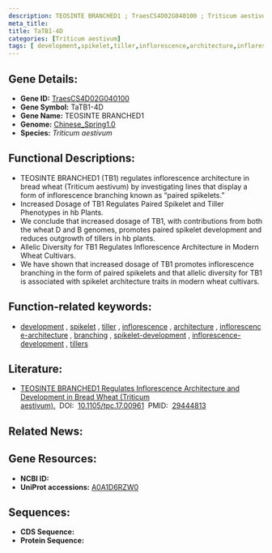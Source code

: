 ```yaml
---
description: TEOSINTE BRANCHED1 ; TraesCS4D02G040100 ; Triticum aestivum
meta_title:
title: TaTB1-4D
categories: [Triticum aestivum]
tags: [ development,spikelet,tiller,inflorescence,architecture,inflorescence architecture,branching,spikelet development,inflorescence development,tillers ]
---
```


## Gene Details:
- **Gene ID:**	[TraesCS4D02G040100](https://ensembl.gramene.org/Triticum_aestivum/Gene/Summary?g=TraesCS4D02G040100)
- **Gene Symbol:** TaTB1-4D
- **Gene Name:** TEOSINTE BRANCHED1
- **Genome:** [Chinese_Spring1.0](https://ensembl.gramene.org/Triticum_aestivum/Info/Index)
- **Species:** *Triticum aestivum*

## Functional Descriptions:
   - TEOSINTE BRANCHED1 (TB1) regulates inflorescence architecture in bread wheat (Triticum aestivum) by investigating lines that display a form of inflorescence branching known as “paired spikelets.”
   - Increased Dosage of TB1 Regulates Paired Spikelet and Tiller Phenotypes in hb Plants.
   - We conclude that increased dosage of TB1, with contributions from both the wheat D and B genomes, promotes paired spikelet development and reduces outgrowth of tillers in hb plants.
   - Allelic Diversity for TB1 Regulates Inflorescence Architecture in Modern Wheat Cultivars.
   - We have shown that increased dosage of TB1 promotes inflorescence branching in the form of paired spikelets and that allelic diversity for TB1 is associated with spikelet architecture traits in modern wheat cultivars.

## Function-related keywords:
   - [development](/tags/development/)&nbsp;,&nbsp;[spikelet](/tags/spikelet/)&nbsp;,&nbsp;[tiller](/tags/tiller/)&nbsp;,&nbsp;[inflorescence](/tags/inflorescence/)&nbsp;,&nbsp;[architecture](/tags/architecture/)&nbsp;,&nbsp;[inflorescence-architecture](/tags/inflorescence-architecture/)&nbsp;,&nbsp;[branching](/tags/branching/)&nbsp;,&nbsp;[spikelet-development](/tags/spikelet-development/)&nbsp;,&nbsp;[inflorescence-development](/tags/inflorescence-development/)&nbsp;,&nbsp;[tillers](/tags/tillers/)

## Literature:
   - [TEOSINTE BRANCHED1 Regulates Inflorescence Architecture and Development in Bread Wheat (Triticum aestivum).]( https://academic.oup.com/plcell/article/30/3/563/6099252?login=true#supplementary-data)&nbsp;&nbsp;DOI:&nbsp;&nbsp;[10.1105/tpc.17.00961](https://academic.oup.com/plcell/article/30/3/563/6099252?login=true#supplementary-data)&nbsp;&nbsp;PMID:&nbsp;&nbsp;[29444813](https://pubmed.ncbi.nlm.nih.gov/29444813/)

## Related News:

## Gene Resources:
- **NCBI ID:**  [](https://www.ncbi.nlm.nih.gov/gene/?term=)
- **UniProt accessions:** [A0A1D6RZW0](https://www.uniprot.org/uniprotkb/A0A1D6RZW0/entry)



## Sequences:
- **CDS Sequence:**
- **Protein Sequence:**

